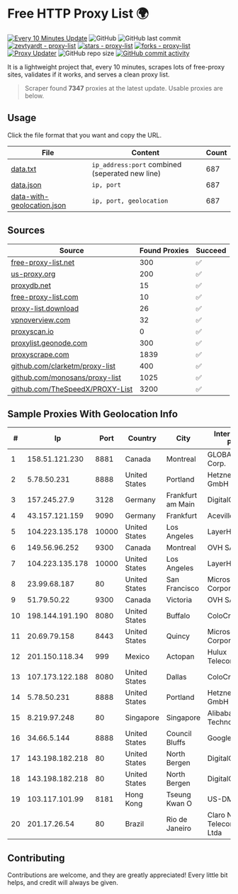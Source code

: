 
# Free HTTP Proxy List 🌍

[![Every 10 Minutes Update](https://github.com/mertguvencli/http-proxy-list/actions/workflows/main.yml/badge.svg?branch=main)](https://github.com/mertguvencli/http-proxy-list/actions/workflows/main.yml)
![GitHub](https://img.shields.io/github/license/mertguvencli/http-proxy-list)
![GitHub last commit](https://img.shields.io/github/last-commit/mertguvencli/http-proxy-list)
[![zevtyardt - proxy-list](https://img.shields.io/static/v1?label=zevtyardt&message=proxy-list&color=blue&logo=github)](https://github.com/zevtyardt/proxy-list "Go to GitHub repo")
[![stars - proxy-list](https://img.shields.io/github/stars/zevtyardt/proxy-list?style=social)](https://github.com/zevtyardt/proxy-list)
[![forks - proxy-list](https://img.shields.io/github/forks/zevtyardt/proxy-list?style=social)](https://github.com/zevtyardt/proxy-list)
[![Proxy Updater](https://github.com/zevtyardt/proxy-list/workflows/Proxy%20Updater/badge.svg)](https://github.com/zevtyardt/proxy-list/actions?query=workflow:"Proxy+Updater")
![GitHub repo size](https://img.shields.io/github/repo-size/zevtyardt/proxy-list)
[![GitHub commit activity](https://img.shields.io/github/commit-activity/m/zevtyardt/proxy-list?logo=commits)](https://github.com/zevtyardt/proxy-list/commits/main)

It is a lightweight project that, every 10 minutes, scrapes lots of free-proxy sites, validates if it works, and serves a clean proxy list.

> Scraper found **7347** proxies at the latest update. Usable proxies are below.

## Usage

Click the file format that you want and copy the URL.

|File|Content|Count|
|----|-------|-----|
|[data.txt](https://raw.githubusercontent.com/mertguvencli/http-proxy-list/main/proxy-list/data.txt)|`ip_address:port` combined (seperated new line)|687|
|[data.json](https://raw.githubusercontent.com/mertguvencli/http-proxy-list/main/proxy-list/data.json)|`ip, port`|687|
|[data-with-geolocation.json](https://raw.githubusercontent.com/mertguvencli/http-proxy-list/main/proxy-list/data-with-geolocation.json)|`ip, port, geolocation`|687|

## Sources

|Source|Found Proxies|Succeed|
|------|-------------|-------|
|[free-proxy-list.net](https://free-proxy-list.net)|300|✅|
|[us-proxy.org](https://www.us-proxy.org)|200|✅|
|[proxydb.net](http://proxydb.net)|15|✅|
|[free-proxy-list.com](https://free-proxy-list.com/?page=&port=&type%5B%5D=http&type%5B%5D=https&up_time=0&search=Search)|10|✅|
|[proxy-list.download](https://www.proxy-list.download/HTTP)|26|✅|
|[vpnoverview.com](https://vpnoverview.com/privacy/anonymous-browsing/free-proxy-servers)|32|✅|
|[proxyscan.io](https://www.proxyscan.io)|0|✅|
|[proxylist.geonode.com](https://proxylist.geonode.com/api/proxy-list?limit=300&page=1&sort_by=lastChecked&sort_type=desc&protocols=http,https)|300|✅|
|[proxyscrape.com](https://api.proxyscrape.com/v2/?request=displayproxies&protocol=http&timeout=10000&country=all&ssl=all&anonymity=all)|1839|✅|
|[github.com/clarketm/proxy-list](https://raw.githubusercontent.com/clarketm/proxy-list/master/proxy-list-raw.txt)|400|✅|
|[github.com/monosans/proxy-list](https://raw.githubusercontent.com/monosans/proxy-list/main/proxies/http.txt)|1025|✅|
|[github.com/TheSpeedX/PROXY-List](https://raw.githubusercontent.com/TheSpeedX/PROXY-List/master/http.txt)|3200|✅|


## Sample Proxies With Geolocation Info

|#|Ip|Port|Country|City|Internet Service Provider|
|-|--|----|-------|----|-------------------------|
|1|158.51.121.230|8881|Canada|Montreal|GLOBALTELEHOST Corp.|
|2|5.78.50.231|8888|United States|Portland|Hetzner Online GmbH|
|3|157.245.27.9|3128|Germany|Frankfurt am Main|DigitalOcean, LLC|
|4|43.157.121.159|9090|Germany|Frankfurt|Aceville Pte.ltd|
|5|104.223.135.178|10000|United States|Los Angeles|LayerHost|
|6|149.56.96.252|9300|Canada|Montreal|OVH SAS|
|7|104.223.135.178|10000|United States|Los Angeles|LayerHost|
|8|23.99.68.187|80|United States|San Francisco|Microsoft Corporation|
|9|51.79.50.22|9300|Canada|Victoria|OVH SAS|
|10|198.144.191.190|8080|United States|Buffalo|ColoCrossing|
|11|20.69.79.158|8443|United States|Quincy|Microsoft Corporation|
|12|201.150.118.34|999|Mexico|Actopan|Hulux Telecomunicaciones|
|13|107.173.122.188|8080|United States|Dallas|ColoCrossing|
|14|5.78.50.231|8888|United States|Portland|Hetzner Online GmbH|
|15|8.219.97.248|80|Singapore|Singapore|Alibaba (US) Technology Co., Ltd.|
|16|34.66.5.144|8888|United States|Council Bluffs|Google LLC|
|17|143.198.182.218|80|United States|North Bergen|DigitalOcean, LLC|
|18|143.198.182.218|80|United States|North Bergen|DigitalOcean, LLC|
|19|103.117.101.99|8181|Hong Kong|Tseung Kwan O|US-DMITINC|
|20|201.17.26.54|80|Brazil|Rio de Janeiro|Claro NXT Telecomunicacoes Ltda|



## Contributing

Contributions are welcome, and they are greatly appreciated! Every
little bit helps, and credit will always be given.

